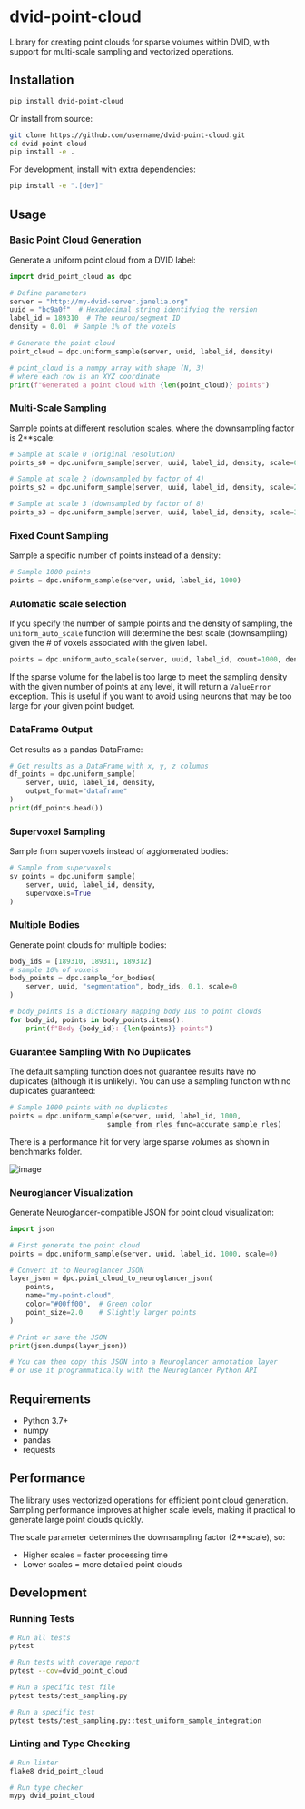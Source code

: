# dvid-point-cloud

Library for creating point clouds for sparse volumes within DVID, with support for multi-scale sampling and vectorized operations.

## Installation

```bash
pip install dvid-point-cloud
```

Or install from source:

```bash
git clone https://github.com/username/dvid-point-cloud.git
cd dvid-point-cloud
pip install -e .
```

For development, install with extra dependencies:

```bash
pip install -e ".[dev]"
```

## Usage

### Basic Point Cloud Generation

Generate a uniform point cloud from a DVID label:

```python
import dvid_point_cloud as dpc

# Define parameters
server = "http://my-dvid-server.janelia.org"
uuid = "bc9a0f"  # Hexadecimal string identifying the version
label_id = 189310  # The neuron/segment ID
density = 0.01  # Sample 1% of the voxels

# Generate the point cloud
point_cloud = dpc.uniform_sample(server, uuid, label_id, density)

# point_cloud is a numpy array with shape (N, 3) 
# where each row is an XYZ coordinate
print(f"Generated a point cloud with {len(point_cloud)} points")
```

### Multi-Scale Sampling

Sample points at different resolution scales, where the downsampling factor is 2**scale:

```python
# Sample at scale 0 (original resolution)
points_s0 = dpc.uniform_sample(server, uuid, label_id, density, scale=0)

# Sample at scale 2 (downsampled by factor of 4)
points_s2 = dpc.uniform_sample(server, uuid, label_id, density, scale=2)

# Sample at scale 3 (downsampled by factor of 8)
points_s3 = dpc.uniform_sample(server, uuid, label_id, density, scale=3)
```

### Fixed Count Sampling

Sample a specific number of points instead of a density:

```python
# Sample 1000 points
points = dpc.uniform_sample(server, uuid, label_id, 1000)
```

### Automatic scale selection

If you specify the number of sample points and the density of sampling,
the `uniform_auto_scale` function will determine the best scale (downsampling)
given the # of voxels associated with the given label.

```python
points = dpc.uniform_auto_scale(server, uuid, label_id, count=1000, density=0.01)
```

If the sparse volume for the label is too large to meet the sampling density with
the given number of points at any level, it will return a `ValueError` exception.
This is useful if you want to avoid using neurons that may be too large for your
given point budget.


### DataFrame Output

Get results as a pandas DataFrame:

```python
# Get results as a DataFrame with x, y, z columns
df_points = dpc.uniform_sample(
    server, uuid, label_id, density, 
    output_format="dataframe"
)
print(df_points.head())
```

### Supervoxel Sampling

Sample from supervoxels instead of agglomerated bodies:

```python
# Sample from supervoxels
sv_points = dpc.uniform_sample(
    server, uuid, label_id, density,
    supervoxels=True
)
```

### Multiple Bodies

Generate point clouds for multiple bodies:

```python
body_ids = [189310, 189311, 189312]
# sample 10% of voxels
body_points = dpc.sample_for_bodies(
    server, uuid, "segmentation", body_ids, 0.1, scale=0
)

# body_points is a dictionary mapping body IDs to point clouds
for body_id, points in body_points.items():
    print(f"Body {body_id}: {len(points)} points")
```

### Guarantee Sampling With No Duplicates

The default sampling function does not guarantee results have no
duplicates (although it is unlikely). You can use a sampling function
with no duplicates guaranteed:

```python
# Sample 1000 points with no duplicates
points = dpc.uniform_sample(server, uuid, label_id, 1000, 
                        sample_from_rles_func=accurate_sample_rles)
```

There is a performance hit for very large sparse volumes as shown
in benchmarks folder.

![image](benchmarks/sampling_benchmark_results.png)

### Neuroglancer Visualization

Generate Neuroglancer-compatible JSON for point cloud visualization:

```python
import json

# First generate the point cloud
points = dpc.uniform_sample(server, uuid, label_id, 1000, scale=0)

# Convert it to Neuroglancer JSON
layer_json = dpc.point_cloud_to_neuroglancer_json(
    points,
    name="my-point-cloud", 
    color="#00ff00",  # Green color
    point_size=2.0    # Slightly larger points
)

# Print or save the JSON
print(json.dumps(layer_json))

# You can then copy this JSON into a Neuroglancer annotation layer
# or use it programmatically with the Neuroglancer Python API
```

## Requirements

- Python 3.7+
- numpy
- pandas
- requests

## Performance

The library uses vectorized operations for efficient point cloud generation. Sampling performance improves at higher scale levels, making it practical to generate large point clouds quickly.

The scale parameter determines the downsampling factor (2**scale), so:
- Higher scales = faster processing time
- Lower scales = more detailed point clouds

## Development

### Running Tests

```bash
# Run all tests
pytest

# Run tests with coverage report
pytest --cov=dvid_point_cloud

# Run a specific test file
pytest tests/test_sampling.py

# Run a specific test
pytest tests/test_sampling.py::test_uniform_sample_integration
```

### Linting and Type Checking

```bash
# Run linter
flake8 dvid_point_cloud

# Run type checker
mypy dvid_point_cloud
```



